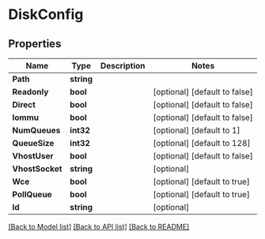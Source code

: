 # DiskConfig

## Properties

Name | Type | Description | Notes
------------ | ------------- | ------------- | -------------
**Path** | **string** |  | 
**Readonly** | **bool** |  | [optional] [default to false]
**Direct** | **bool** |  | [optional] [default to false]
**Iommu** | **bool** |  | [optional] [default to false]
**NumQueues** | **int32** |  | [optional] [default to 1]
**QueueSize** | **int32** |  | [optional] [default to 128]
**VhostUser** | **bool** |  | [optional] [default to false]
**VhostSocket** | **string** |  | [optional] 
**Wce** | **bool** |  | [optional] [default to true]
**PollQueue** | **bool** |  | [optional] [default to true]
**Id** | **string** |  | [optional] 

[[Back to Model list]](../README.md#documentation-for-models) [[Back to API list]](../README.md#documentation-for-api-endpoints) [[Back to README]](../README.md)


